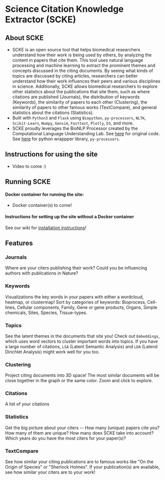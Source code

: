 # Science Citation Knowledge Extractor (SCKE)


## About SCKE
* SCKE is an open source tool that helps biomedical researchers understand how their work is being used by others, by analyzing the content in papers that cite them. This tool uses natural language processing and machine learning to extract the prominent themes and concepts discussed in the citing documents. By seeing what kinds of topics are discussed by citing articles, researchers can better understand how their work influences their peers and various disciplines in science. Additionally, SCKE allows biomedical researchers to explore other statistics about the publications that site them, such as where citations are published (Journals), the distribution of keywords (Keywords), the similarity of papers to each other (Clustering), the similarity of papers to other famous works (TextCompare), and general statistics about the citations (Statistics).
* Built with `Python3` and `Flask` using `Biopython`, `py-processors`, `NLTK`, `Scikit-Learn`, `Numpy`, `Gensim`, `Fasttext`, `Plotly`, `D3`, and more.
* SCKE proudly leverages the BioNLP Processor created by the Computational Language Understanding Lab. See [here](https://github.com/clulab/processors) for original code. See [here](https://github.com/myedibleenso/py-processors) for python wrappper library, `py-processors`.


## Instructions for using the site
* Video to come :)

## Running SCKE
#### Docker container for running the site:
* Docker container(s) to come!

#### Instructions for setting up the site without a Docker container

See our wiki for [installation instructions](https://github.com/hclent/Science-Citation-Knowledge-Extractor/wiki/Installation-Instructions)!

## Features

### Journals
Where are your citers publishing their work? Could you be influencing authors with publications in Nature?

### Keywords
Visualizations the key words in your papers with either a wordcloud, heatmap, or clustermap! Sort by categories of keywords: Bioprocess, Cell-lines, Cellular components, Family, Gene or gene products, Organs, Simple chemicals, Sites, Species, Tissue-types.

### Topics
See the latent themes in the documents that site you! Check out `Embeddings`, which uses word vectors to cluster important words into topics. If you have a large number of citations, `LSA` (Latent Semantic Analysis) and `LDA` (Latend Dirichlet Analysis) might work well for you too.

### Clustering
Project citing documents into 3D space! The most similar documents will be close together in the graph or the same color. Zoom and click to explore.

### Citations
A list of your citations

### Statistics
Get the big picture about your citers -- How many (unique) papers cite you? How many of them are unique? How many does SCKE take into account? Which years do you have the most citers for your paper(s)?

### TextCompare
See how similar your citing publications are to famous works like "On the Origin of Species" or "Sherlock Holmes". If your publication(s) are available, see how similar your citers are to your work!